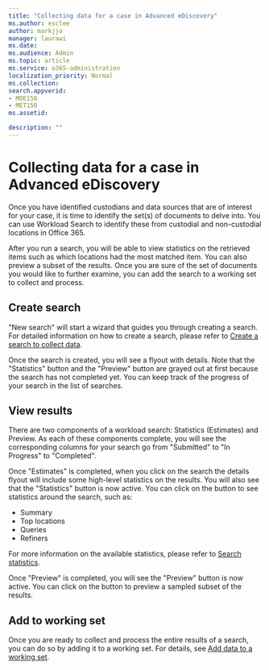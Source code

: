```yaml
---
title: "Collecting data for a case in Advanced eDiscovery"
ms.author: esclee
author: markjjo
manager: laurawi
ms.date: 
ms.audience: Admin
ms.topic: article
ms.service: o365-administration
localization_priority: Normal
ms.collection: 
search.appverid: 
- MOE150
- MET150
ms.assetid: 

description: ""
---
```


# Collecting data for a case in Advanced eDiscovery

Once you have identified custodians and data sources that are of interest for your case, it is time to identify the set(s) of documents to delve into. You can use Workload Search to identify these from custodial and non-custodial locations in Office 365.

After you run a search, you will be able to view statistics on the retrieved items such as which locations had the most matched item. You can also preview a subset of the results. Once you are sure of the set of documents you would like to further examine, you can add the search to a working set to collect and process.

## Create search
"New search" will start a wizard that guides you through creating a search. For detailed information on how to create a search, please refer to [Create a search to collect data](create-search-to-collect-data.md).

Once the search is created, you will see a flyout with details. Note that the "Statistics" button and the "Preview" button are grayed out at first because the search has not completed yet. You can keep track of the progress of your search in the list of searches.

## View results
There are two components of a workload search: Statistics (Estimates) and Preview. As each of these components complete, you will see the corresponding columns for your search go from "Submitted" to "In Progress" to "Completed".

Once "Estimates" is completed, when you click on the search the details flyout will include some high-level statistics on the results. You will also see that the "Statistics" button is now active. You can click on the button to see statistics around the search, such as:

- Summary
- Top locations
- Queries
- Refiners

For more information on the available statistics, please refer to [Search statistics](search-statistics.md).

Once "Preview" is completed, you will see the "Preview" button is now active. You can click on the button to preview a sampled subset of the results.

## Add to working set
Once you are ready to collect and process the entire results of a search, you can do so by adding it to a working set. For details, see [Add data to a working set](add-data-to-working-set.md). 